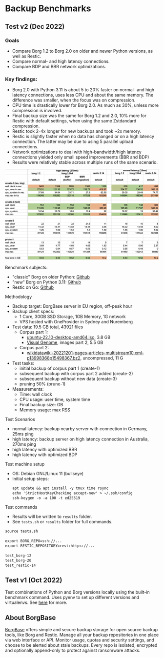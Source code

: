 # Backup Benchmarks

## Test v2 (Dec 2022)

### Goals
- Compare Borg 1.2 to Borg 2.0 on older and newer Python versions, as well as Restic.
- Compare normal- and high latency connections.
- Compare BDP and BBR network optimizations.


### Key findings:
- Borg 2.0 with Python 3.11 is about 5 to 20% faster on normal- and high latency connections, uses less CPU and about the same memory. The difference was smaller, when the focus was on compression.
- CPU time is drastically lower for Borg 2.0. As much as 30%, unless more compression is involved.
- Final backup size was the same for Borg 1.2 and 2.0, 10% more for Restic with default settings, when using the same Zstdandard compression.
- Restic took 2-4x longer for new backups and took ~2x memory.
- Restic is slightly faster when no data has changed or on a high latency connection. The latter may be due to using 5 parallel upload connections.
- Network optimizations to deal with high-bandwidth/high latency connections yielded only small speed improvements (BBR and BDP)
- Results were relatively stable across multiple runs of the same scenario.

![](v2/summary.jpg)

Benchmark subjects:
- "classic" Borg on older Python: [Github](https://github.com/borgbackup/borg/releases/download/1.2.2/borg-linux64)
- "new" Borg on Python 3.11: [Github](https://github.com/borgbackup/borg/releases/download/2.0.0b4/borg-linux64)
- Restic on Go: [Github](https://github.com/restic/restic/releases/download/v0.14.0/restic_0.14.0_linux_amd64.bz2)

Methodology
- Backup target: BorgBase server in EU region, off-peak hour
- Backup client specs:
    - 1 Core, 30GB SSD Storage, 1GB Memory, 1G network
    - VPS hosted with OneProvider in Sydney and Nuremberg
- Test data: 19.5 GB total, 43921 files
    - Corpus part 1:
        - [ubuntu-22.10-desktop-amd64.iso](https://releases.ubuntu.com/kinetic/ubuntu-22.10-desktop-amd64.iso), 3.8 GB
        - [Visual Genome](http://visualgenome.org/api/v0/api_home.html), images part 2, 5.5 GB
    - Corpus part 2:
        - [wikidatawiki-20221201-pages-articles-multistream10.xml-p13998368p15498367.bz2](https://dumps.wikimedia.org/wikidatawiki/20221201/wikidatawiki-20221201-pages-articles-multistream10.xml-p13998368p15498367.bz2), uncompressed, 11 G
- Test tasks:
    - initial backup of corpus part 1 (create-1)
    - subsequent backup with corpus part 2 added (create-2)
    - subsequent backup without new data (create-3)
    - pruning 50% (prune-1)
- Measurements:
    - Time: wall clock
    - CPU usage: user time, system time
    - Final backup size: GB
    - Memory usage: max RSS

Test Scenarios
- normal latency: backup nearby server with connection in Germany, 25ms ping
- high latency: backup server on high latency connection in Australia, 270ms ping
- high latency with optimized BBR
- high latency with optimized BDP


Test machine setup
- OS: Debian GNU/Linux 11 (bullseye)
- Initial setup steps:
    ```
    apt update && apt install -y tmux time rsync
    echo 'StrictHostKeyChecking accept-new' > ~/.ssh/config
    ssh-keygen -o -a 100 -t ed25519
    ```

Test commands
- Results will be written to `results` folder.
- See `tests.sh` or `results` folder for full commands.

```
source tests.sh

export BORG_REPO=ssh://...
export RESTIC_REPOSITORY=rest:https://...

test_borg-12
test_borg-20
test_restic-14
```


## Test v1 (Oct 2022)

Test combinations of Python and Borg versions locally using the built-in benchmark command. Uses pyenv to set up different versions and virtualenvs. See [here](https://borgbackup.readthedocs.io/en/stable/usage/benchmark.html) for more.


## About BorgBase

[BorgBase](https://www.borgbase.com) offers simple and secure backup storage for open source backup tools, like Borg and Restic. Manage all your backup repositories in one place via web interface or API. Monitor usage, quotas and security settings, and choose to be alerted about stale backups. Every repo is isolated, encrypted and optionally append-only to protect against ransomware attacks.

